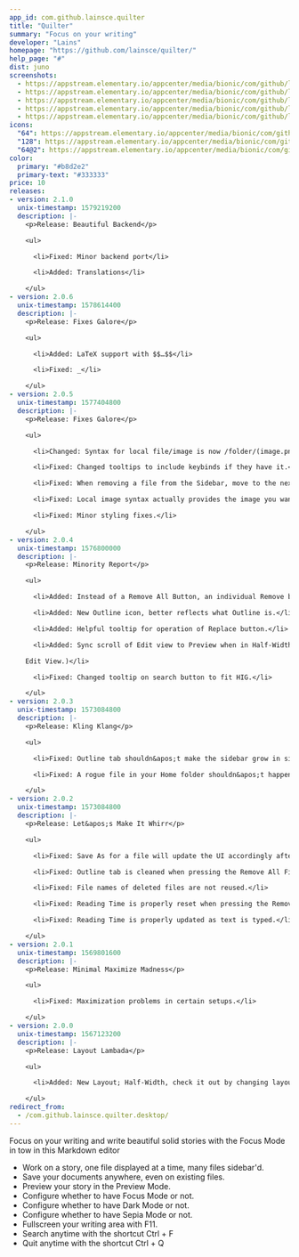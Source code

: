 ```yaml
---
app_id: com.github.lainsce.quilter
title: "Quilter"
summary: "Focus on your writing"
developer: "Lains"
homepage: "https://github.com/lainsce/quilter/"
help_page: "#"
dist: juno
screenshots:
  - https://appstream.elementary.io/appcenter/media/bionic/com/github/lainsce.quilter/4905D57F8B0AE71654B4D5A412E91F1C/screenshots/image-1_orig.png
  - https://appstream.elementary.io/appcenter/media/bionic/com/github/lainsce.quilter/4905D57F8B0AE71654B4D5A412E91F1C/screenshots/image-2_orig.png
  - https://appstream.elementary.io/appcenter/media/bionic/com/github/lainsce.quilter/4905D57F8B0AE71654B4D5A412E91F1C/screenshots/image-3_orig.png
  - https://appstream.elementary.io/appcenter/media/bionic/com/github/lainsce.quilter/4905D57F8B0AE71654B4D5A412E91F1C/screenshots/image-4_orig.png
  - https://appstream.elementary.io/appcenter/media/bionic/com/github/lainsce.quilter/4905D57F8B0AE71654B4D5A412E91F1C/screenshots/image-5_orig.png
icons:
  "64": https://appstream.elementary.io/appcenter/media/bionic/com/github/lainsce.quilter/4905D57F8B0AE71654B4D5A412E91F1C/icons/64x64/com.github.lainsce.quilter_com.github.lainsce.quilter.png
  "128": https://appstream.elementary.io/appcenter/media/bionic/com/github/lainsce.quilter/4905D57F8B0AE71654B4D5A412E91F1C/icons/128x128/com.github.lainsce.quilter_com.github.lainsce.quilter.png
  "64@2": https://appstream.elementary.io/appcenter/media/bionic/com/github/lainsce.quilter/4905D57F8B0AE71654B4D5A412E91F1C/icons/64x64@2/com.github.lainsce.quilter_com.github.lainsce.quilter.png
color:
  primary: "#b8d2e2"
  primary-text: "#333333"
price: 10
releases:
- version: 2.1.0
  unix-timestamp: 1579219200
  description: |-
    <p>Release: Beautiful Backend</p>

    <ul>

      <li>Fixed: Minor backend port</li>

      <li>Added: Translations</li>

    </ul>
- version: 2.0.6
  unix-timestamp: 1578614400
  description: |-
    <p>Release: Fixes Galore</p>

    <ul>

      <li>Added: LaTeX support with $$…$$</li>

      <li>Fixed: _</li>

    </ul>
- version: 2.0.5
  unix-timestamp: 1577404800
  description: |-
    <p>Release: Fixes Galore</p>

    <ul>

      <li>Changed: Syntax for local file/image is now /folder/(image.png/file.md) (:image/:file)</li>

      <li>Fixed: Changed tooltips to include keybinds if they have it.</li>

      <li>Fixed: When removing a file from the Sidebar, move to the next one immediately.</li>

      <li>Fixed: Local image syntax actually provides the image you wanted to appear.</li>

      <li>Fixed: Minor styling fixes.</li>

    </ul>
- version: 2.0.4
  unix-timestamp: 1576800000
  description: |-
    <p>Release: Minority Report</p>

    <ul>

      <li>Added: Instead of a Remove All Button, an individual Remove button for each file.</li>

      <li>Added: New Outline icon, better reflects what Outline is.</li>

      <li>Added: Helpful tooltip for operation of Replace button.</li>

      <li>Added: Sync scroll of Edit view to Preview when in Half-Width Layout. (Note: Won&apos;t sync Preview scroll to

    Edit View.)</li>

      <li>Fixed: Changed tooltip on search button to fit HIG.</li>

    </ul>
- version: 2.0.3
  unix-timestamp: 1573084800
  description: |-
    <p>Release: Kling Klang</p>

    <ul>

      <li>Fixed: Outline tab shouldn&apos;t make the sidebar grow in size anymore.</li>

      <li>Fixed: A rogue file in your Home folder shouldn&apos;t happen anymore.</li>

    </ul>
- version: 2.0.2
  unix-timestamp: 1573084800
  description: |-
    <p>Release: Let&apos;s Make It Whirr</p>

    <ul>

      <li>Fixed: Save As for a file will update the UI accordingly after usage.</li>

      <li>Fixed: Outline tab is cleaned when pressing the Remove All Files button.</li>

      <li>Fixed: File names of deleted files are not reused.</li>

      <li>Fixed: Reading Time is properly reset when pressing the Remove All Files button.</li>

      <li>Fixed: Reading Time is properly updated as text is typed.</li>

    </ul>
- version: 2.0.1
  unix-timestamp: 1569801600
  description: |-
    <p>Release: Minimal Maximize Madness</p>

    <ul>

      <li>Fixed: Maximization problems in certain setups.</li>

    </ul>
- version: 2.0.0
  unix-timestamp: 1567123200
  description: |-
    <p>Release: Layout Lambada</p>

    <ul>

      <li>Added: New Layout; Half-Width, check it out by changing layouts on the statusbar.</li>

    </ul>
redirect_from:
  - /com.github.lainsce.quilter.desktop/
---
```


<p>Focus on your writing and write beautiful solid stories with the Focus Mode in tow in this Markdown editor</p>
<ul>
  <li>Work on a story, one file displayed at a time, many files sidebar&apos;d.</li>
  <li>Save your documents anywhere, even on existing files.</li>
  <li>Preview your story in the Preview Mode.</li>
  <li>Configure whether to have Focus Mode or not.</li>
  <li>Configure whether to have Dark Mode or not.</li>
  <li>Configure whether to have Sepia Mode or not.</li>
  <li>Fullscreen your writing area with F11.</li>
  <li>Search anytime with the shortcut Ctrl + F</li>
  <li>Quit anytime with the shortcut Ctrl + Q</li>
</ul>